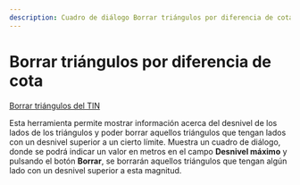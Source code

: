 ```yaml
---
description: Cuadro de diálogo Borrar triángulos por diferencia de cota
---
```


# Borrar triángulos por diferencia de cota

[Borrar triángulos del TIN](../fichas-de-herramientas/ficha-de-herramientas-edicion-tin/borrar-triangulos-del-tin.md)

Esta herramienta permite mostrar información acerca del desnivel de los lados de los triángulos y poder borrar aquellos triángulos que tengan lados con un desnivel superior a un cierto límite. Muestra un cuadro de diálogo, donde se podrá indicar un valor en metros en el campo **Desnivel máximo** y pulsando el botón **Borrar**, se borrarán aquellos triángulos que tengan algún lado con un desnivel superior a esta magnitud.


